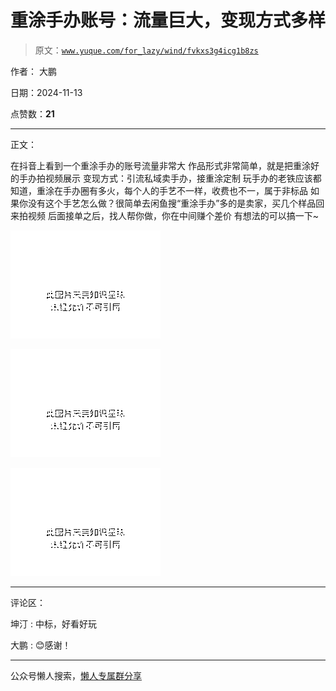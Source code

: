 # 重涂手办账号：流量巨大，变现方式多样

> 原文：[`www.yuque.com/for_lazy/wind/fvkxs3g4icg1b8zs`](https://www.yuque.com/for_lazy/wind/fvkxs3g4icg1b8zs)

作者： 大鹏

日期：2024-11-13

点赞数：**21**

* * *

正文：

在抖音上看到一个重涂手办的账号流量非常大 作品形式非常简单，就是把重涂好的手办拍视频展示 变现方式：引流私域卖手办，接重涂定制
玩手办的老铁应该都知道，重涂在手办圈有多火，每个人的手艺不一样，收费也不一，属于非标品
如果你没有这个手艺怎么做？很简单去闲鱼搜“重涂手办”多的是卖家，买几个样品回来拍视频 后面接单之后，找人帮你做，你在中间赚个差价 有想法的可以搞一下~

![](img/4b737267316fa110c03b35da03c0fe2f.png "None")

![](img/1d249c34921b4d54068d3535c07d5f0d.png "None")

![](img/0875fda073bdc12eb3d2476130cb144c.png "None")

* * *

评论区：

坤汀 : 中标，好看好玩

大鹏 : 😊感谢！

* * *

公众号懒人搜索，[懒人专属群分享](https://lazybook.fun/#/blog/group)